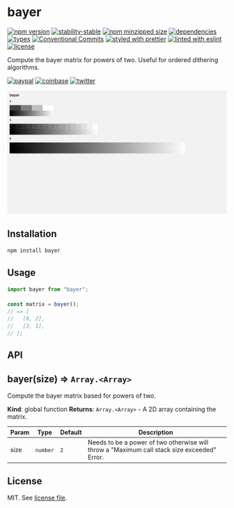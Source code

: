 # bayer

[![npm version](https://img.shields.io/npm/v/bayer)](https://www.npmjs.com/package/bayer)
[![stability-stable](https://img.shields.io/badge/stability-stable-green.svg)](https://www.npmjs.com/package/bayer)
[![npm minzipped size](https://img.shields.io/bundlephobia/minzip/bayer)](https://bundlephobia.com/package/bayer)
[![dependencies](https://img.shields.io/librariesio/release/npm/bayer)](https://github.com/dmnsgn/bayer/blob/main/package.json)
[![types](https://img.shields.io/npm/types/bayer)](https://github.com/microsoft/TypeScript)
[![Conventional Commits](https://img.shields.io/badge/Conventional%20Commits-1.0.0-fa6673.svg)](https://conventionalcommits.org)
[![styled with prettier](https://img.shields.io/badge/styled_with-Prettier-f8bc45.svg?logo=prettier)](https://github.com/prettier/prettier)
[![linted with eslint](https://img.shields.io/badge/linted_with-ES_Lint-4B32C3.svg?logo=eslint)](https://github.com/eslint/eslint)
[![license](https://img.shields.io/github/license/dmnsgn/bayer)](https://github.com/dmnsgn/bayer/blob/main/LICENSE.md)

Compute the bayer matrix for powers of two. Useful for ordered dithering algorithms.

[![paypal](https://img.shields.io/badge/donate-paypal-informational?logo=paypal)](https://paypal.me/dmnsgn)
[![coinbase](https://img.shields.io/badge/donate-coinbase-informational?logo=coinbase)](https://commerce.coinbase.com/checkout/56cbdf28-e323-48d8-9c98-7019e72c97f3)
[![twitter](https://img.shields.io/twitter/follow/dmnsgn?style=social)](https://twitter.com/dmnsgn)

![](https://raw.githubusercontent.com/dmnsgn/bayer/main/screenshot.png)

## Installation

```bash
npm install bayer
```

## Usage

```js
import bayer from "bayer";

const matrix = bayer();
// => [
//   [0, 2],
//   [3, 1],
// ];
```

## API

<!-- api-start -->

<a name="bayer"></a>

## bayer(size) ⇒ <code>Array.&lt;Array&gt;</code>

Compute the bayer matrix based for powers of two.

**Kind**: global function
**Returns**: <code>Array.&lt;Array&gt;</code> - A 2D array containing the matrix.

| Param | Type                | Default        | Description                                                                                 |
| ----- | ------------------- | -------------- | ------------------------------------------------------------------------------------------- |
| size  | <code>number</code> | <code>2</code> | Needs to be a power of two otherwise will throw a "Maximum call stack size exceeded" Error. |

<!-- api-end -->

## License

MIT. See [license file](https://github.com/dmnsgn/bayer/blob/main/LICENSE.md).
